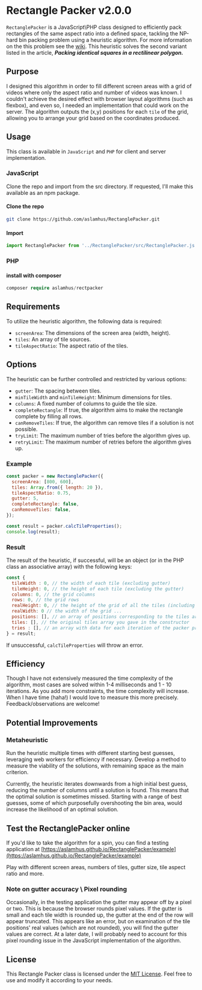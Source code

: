 # Rectangle Packer v2.0.0

`RectanglePacker` is a JavaScript\PHP class designed to efficiently pack rectangles of the same aspect ratio into a defined space, tackling the NP-hard bin packing problem using a heuristic algorithm. For more information on the this problem see the [wiki](https://en.wikipedia.org/wiki/Rectangle_packing). This heuristic solves the second variant listed in the article, _**Packing identical squares in a rectilinear polygon.**_

## Purpose

I designed this algorithm in order to fill different screen areas with a grid of videos where only the aspect ratio and number of videos was known. I couldn't achieve the desired effect with browser layout algorithms (such as flexbox), and even so, I needed an implementation that could work on the server. The algorithm outputs the (x,y) positions for each `tile` of the grid, allowing you to arrange your grid based on the coordinates produced.

## Usage

This class is available in `JavaScript` and `PHP` for client and server implementation.

### JavaScript

Clone the repo and import from the src directory. If requested, I'll make this available as an npm package.

#### Clone the repo

```bash
git clone https://github.com/aslamhus/RectanglePacker.git
```

#### Import

```javascript
import RectanglePacker from '../RectanglePacker/src/RectanglePacker.js';
```

### PHP

#### install with composer

```php
composer require aslamhus/rectpacker
```

## Requirements

To utilize the heuristic algorithm, the following data is required:

- `screenArea`: The dimensions of the screen area (width, height).
- `tiles`: An array of tile sources.
- `tileAspectRatio`: The aspect ratio of the tiles.

## Options

The heuristic can be further controlled and restricted by various options:

- `gutter`: The spacing between tiles.
- `minTileWidth` and `minTileHeight`: Minimum dimensions for tiles.
- `columns`: A fixed number of columns to guide the tile size.
- `completeRectangle`: If true, the algorithm aims to make the rectangle complete by filling all rows.
- `canRemoveTiles`: If true, the algorithm can remove tiles if a solution is not possible.
- `tryLimit`: The maximum number of tries before the algorithm gives up.
- `retryLimit`: The maximum number of retries before the algorithm gives up.

### Example

```javascript
const packer = new RectanglePacker({
  screenArea: [800, 600],
  tiles: Array.from({ length: 20 }),
  tileAspectRatio: 0.75,
  gutter: 5,
  completeRectangle: false,
  canRemoveTiles: false,
});

const result = packer.calcTileProperties();
console.log(result);
```

### Result

The result of the heuristic, if successful, will be an object (or in the PHP class an associative array) with the following keys:

```javascript
const {
  tileWidth : 0, // the width of each tile (excluding gutter)
  tileHeight: 0, // the height of each tile (excluding the gutter)
  columns: 0, // the grid columns
  rows: 0, // the grid rows
  realHeight: 0, // the height of the grid of all the tiles (including gutter)
  realWidth: 0 // the width of the grid ...
  positions: [], // an array of positions corresponding to the tiles array you gave in the constructor. Each tile has an (x,y) coordinate according to its position in the grid
  tiles: [], // the original tiles array you gave in the constructor
  tries : [], // an array with data for each iteration of the packer providing granular analysis of the heuristic
} = result;
```

If unsuccessful, `calcTileProperties` will throw an error.

## Efficiency

Though I have not extensively measured the time complexity of the algorithm, most
cases are solved within 1-4 milliseconds and 1 - 10 iterations. As you add more constraints, the time complexity will increase. When I have time (haha!) I would love to measure this more precisely. Feedback/observations are welcome!

## Potential Improvements

### Metaheuristic

Run the heuristic multiple times with different starting best guesses, leveraging web workers for efficiency if necessary. Develop a method to measure the viability of the solutions, with remaining space as the main criterion.

Currently, the heuristic iterates downwards from a high initial best guess, reducing the number of columns until a solution is found. This means that the optimal solution is sometimes missed. Starting with a range of best guesses, some of which purposefully overshooting the bin area, would increase the likelihood of an optimal solution.

## Test the RectanglePacker online

If you'd like to take the algorithm for a spin, you can find a testing application at [https://aslamhus.github.io/RectanglePacker/example](https://aslamhus.github.io/RectanglePacker/example)

Play with different screen areas, numbers of tiles, gutter size, tile aspect ratio and more.

### Note on gutter accuracy \ Pixel rounding

Occasionally, in the testing application the gutter may appear off by a pixel or two. This is because the browser rounds pixel values. If the gutter is small and each tile width is rounded up, the gutter at the end of the row will appear truncated. This appears like an error, but on examination of the tile positions' real values (which are not rounded), you will find the gutter values are correct. At a later date, I will probably need to account for this pixel rounding issue in the JavaScript implementation of the algorithm.

## License

This Rectangle Packer class is licensed under the [MIT License](LICENSE). Feel free to use and modify it according to your needs.
